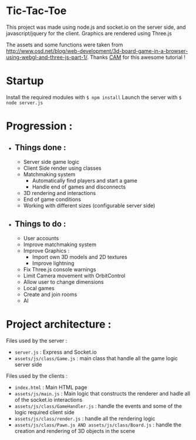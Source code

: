 # Tic-Tac-Toe

This project was made using node.js and socket.io on the server side, and javascript/jquery for the client. Graphics are rendered using Three.js

The assets and some functions were taken from http://www.osd.net/blog/web-development/3d-board-game-in-a-browser-using-webgl-and-three-js-part-1/. Thanks [CAM](http://www.osd.net/blog/author/adrian/) for this awesome tutorial ! 

# Startup

Install the required modules with `$ npm install`
Launch the server with `$ node server.js`

# Progression :

- Things done : 
	--
	- Server side game logic 
	- Client Side render using classes
	- Matchmaking system
		- Automatically find players and start a game
		- Handle end of games and disconnects
	- 3D rendering and interactions
	- End of game conditions 
	- Working with different sizes (configurable server side)

- Things to do :
	-- 
	- User accounts
	- Improve matchmaking system
	- Improve Graphics :
		- Import own 3D models and 2D textures
		- Improve lightning
	- Fix Three.js console warnings
	- Limit Camera movement with OrbitControl
	- Allow user to change dimensions
	- Local games
	- Create and join rooms
	- AI

# Project architecture :

Files used by the server :
- `server.js` : Express and Socket.io
- `assets/js/class/Game.js` : main class that handle all the game logic server side

Files used by the clients :
- `index.html` : Main HTML page
- `assets/js/main.js` : Main logic that constructs the renderer and hadle all of the socket.io interactions
- `assets/js/class/GameHandler.js` : handle the events and some of the logic required client side
- `assets/js/class/render.js` : handle all the rendering logic
- `assets/js/class/Pawn.js AND assets/js/class/Board.js` : handle the creation and rendering of 3D objects in the scene